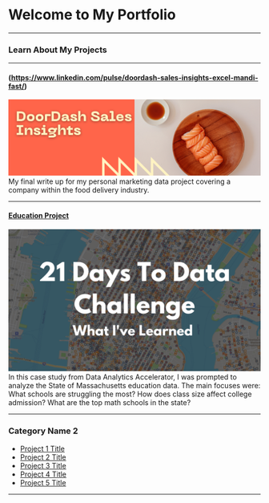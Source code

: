 # Welcome to My Portfolio

---

### Learn About My Projects
---
#### (https://www.linkedin.com/pulse/doordash-sales-insights-excel-mandi-fast/)
[<img src="images/Orange and Yellow Modern Playful Sushi Making Guide LinkedIn Article Cover Image .png?raw=true"/>](https://www.linkedin.com/pulse/doordash-sales-insights-excel-mandi-fast/)
My final write up for my personal marketing data project covering a company within the food delivery industry. 


---
#### [Education Project](https://www.linkedin.com/pulse/massachusetts-education-analysis-samantha-paul/)
[<img src="images/21 Days To Data Challenge What I've Learned Cover.png?raw=true"/>](https://www.linkedin.com/pulse/what-i-learned-21-days-data-avery-smith)
In this case study from Data Analytics Accelerator, I was prompted to analyze the State of Massachusetts education data. The main focuses were:
What schools are struggling the most?
How does class size affect college admission?
What are the top math schools in the state? 

---

### Category Name 2

- [Project 1 Title](http://example.com/)
- [Project 2 Title](http://example.com/)
- [Project 3 Title](http://example.com/)
- [Project 4 Title](http://example.com/)
- [Project 5 Title](http://example.com/)

---




